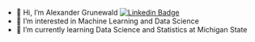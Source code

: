 - 👋 Hi, I’m Alexander Grunewald [![Linkedin Badge](https://img.shields.io/badge/-LinkedIn-blue?style=flat&logo=Linkedin&logoColor=white&link=https://www.linkedin.com/in/alexander-grunewald-8007a51b5/)](https://www.linkedin.com/in/alexander-grunewald-8007a51b5/)
- 👀 I’m interested in Machine Learning and Data Science
- 🌱 I’m currently learning Data Science and Statistics at Michigan State


<!---
AlexanderGrunewald/AlexanderGrunewald is a ✨ special ✨ repository because its `README.md` (this file) appears on your GitHub profile.
You can click the Preview link to take a look at your changes.
--->
